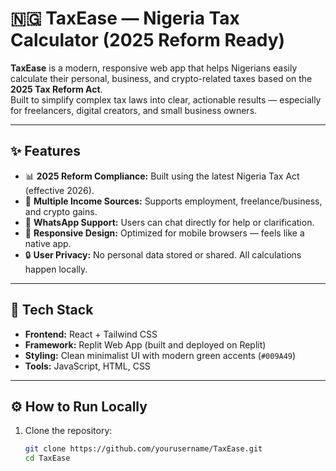 # 🇳🇬 TaxEase — Nigeria Tax Calculator (2025 Reform Ready)

**TaxEase** is a modern, responsive web app that helps Nigerians easily calculate their personal, business, and crypto-related taxes based on the **2025 Tax Reform Act**.  
Built to simplify complex tax laws into clear, actionable results — especially for freelancers, digital creators, and small business owners.

---

## ✨ Features

- 📊 **2025 Reform Compliance:** Built using the latest Nigeria Tax Act (effective 2026).  
- 💼 **Multiple Income Sources:** Supports employment, freelance/business, and crypto gains.  
- 💬 **WhatsApp Support:** Users can chat directly for help or clarification.  
- 📱 **Responsive Design:** Optimized for mobile browsers — feels like a native app.  
- 🔒 **User Privacy:** No personal data stored or shared. All calculations happen locally.  

---

## 🧠 Tech Stack

- **Frontend:** React + Tailwind CSS  
- **Framework:** Replit Web App (built and deployed on Replit)  
- **Styling:** Clean minimalist UI with modern green accents (`#009A49`)  
- **Tools:** JavaScript, HTML, CSS  

---

## ⚙️ How to Run Locally

1. Clone the repository:
   ```bash
   git clone https://github.com/yourusername/TaxEase.git
   cd TaxEase
